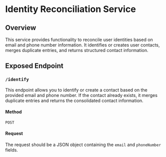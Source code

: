 # Identity Reconciliation Service

## Overview
This service provides functionality to reconcile user identities based on email and phone number information. It identifies or creates user contacts, merges duplicate entries, and returns structured contact information.

## Exposed Endpoint

### `/identify`
This endpoint allows you to identify or create a contact based on the provided email and phone number. If the contact already exists, it merges duplicate entries and returns the consolidated contact information.

#### Method
`POST`

#### Request
The request should be a JSON object containing the `email` and `phoneNumber` fields.

